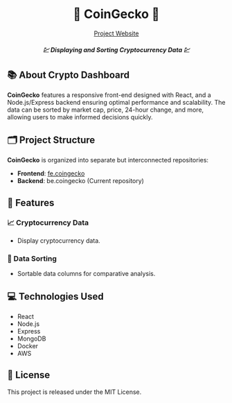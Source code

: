 <!-- markdownlint-disable MD033 -->
<!-- markdownlint-disable MD041 -->
<p align="center">
    <h1 align="center">💱 CoinGecko 💱</h1>
</p>
<p align="center">
  <a aria-label="project website" href="http://coingatcha.link" target="_blank">
    Project Website
  </a>
</p>
<p align="center">
    <h5 align="center">💹 Displaying and Sorting Cryptocurrency Data 💹</h5>
</p>
<!-- Badges go here: Build status, Test coverage, etc -->

## 📚 About Crypto Dashboard
**CoinGecko** features a responsive front-end designed with React, and a Node.js/Express backend ensuring optimal performance and scalability. The data can be sorted by market cap, price, 24-hour change, and more, allowing users to make informed decisions quickly.

## 🗂️ Project Structure
**CoinGecko** is organized into separate but interconnected repositories:

- **Frontend**: [fe.coingecko](https://github.com/animedaisuki/fe.coingecko) 
- **Backend**: be.coingecko (Current repository) 

## 🚀 Features
### 📈 Cryptocurrency Data
- Display cryptocurrency data.
### 🔁 Data Sorting
- Sortable data columns for comparative analysis.

## 💻 Technologies Used
- React
- Node.js
- Express
- MongoDB
- Docker
- AWS

## 📜 License
This project is released under the MIT License.
